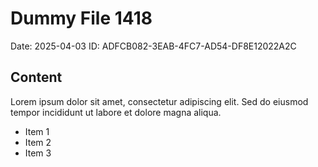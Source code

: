 # Dummy File 1418

Date: 2025-04-03
ID: ADFCB082-3EAB-4FC7-AD54-DF8E12022A2C

## Content

Lorem ipsum dolor sit amet, consectetur adipiscing elit.
Sed do eiusmod tempor incididunt ut labore et dolore magna aliqua.

* Item 1
* Item 2
* Item 3

